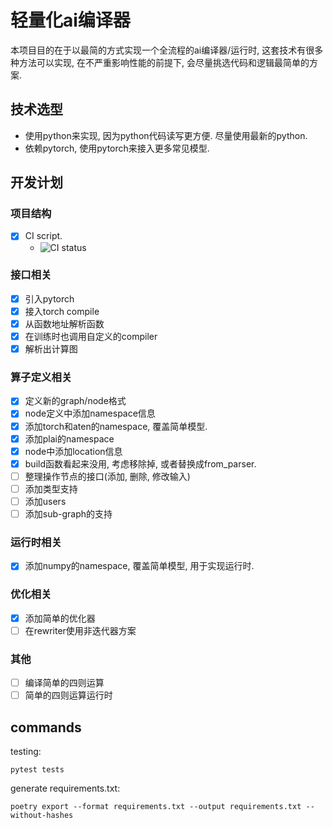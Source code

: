 轻量化ai编译器
============

本项目目的在于以最简的方式实现一个全流程的ai编译器/运行时,
这套技术有很多种方法可以实现, 在不严重影响性能的前提下,
会尽量挑选代码和逻辑最简单的方案.


技术选型
-------

- 使用python来实现, 因为python代码读写更方便. 尽量使用最新的python.
- 依赖pytorch, 使用pytorch来接入更多常见模型.

开发计划
-------

### 项目结构

- [x] CI script.
    - ![CI status](https://github.com/0x00-pl/plai/actions/workflows/ci.yml/badge.svg?branch=master)

### 接口相关

- [x] 引入pytorch
- [x] 接入torch compile
- [x] 从函数地址解析函数
- [x] 在训练时也调用自定义的compiler
- [x] 解析出计算图

### 算子定义相关

- [x] 定义新的graph/node格式
- [x] node定义中添加namespace信息
- [x] 添加torch和aten的namespace, 覆盖简单模型.
- [x] 添加plai的namespace
- [x] node中添加location信息
- [x] build函数看起来没用, 考虑移除掉, 或者替换成from_parser.
- [ ] 整理操作节点的接口(添加, 删除, 修改输入)
- [ ] 添加类型支持
- [ ] 添加users
- [ ] 添加sub-graph的支持

### 运行时相关

- [x] 添加numpy的namespace, 覆盖简单模型, 用于实现运行时.

### 优化相关

- [x] 添加简单的优化器
- [ ] 在rewriter使用非迭代器方案

### 其他

- [ ] 编译简单的四则运算
- [ ] 简单的四则运算运行时

commands
--------

testing:

```shell
pytest tests
```

generate requirements.txt:

```shell
poetry export --format requirements.txt --output requirements.txt --without-hashes
```

